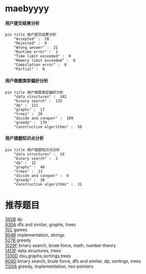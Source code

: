 # maebyyyy

<!-- tabs:start -->



#### **用户提交结果分析**

```mermaid
pie title 用户提交结果分析
    "Accepted" :  28
    "Rejected" :  0
    "Wrong answer" :  21
    "Runtime error" :  1
    "Time limit exceeded" :  0
    "Memory limit exceeded" :  0
    "Compilation error" :  0
    "Partial" :  0
```

#### **用户做题类型偏好分析**

```mermaid
pie title 用户做题类型偏好分析
    "data structures" :  182
    "binary search" :  132
    "dp" :  121
    "graphs" :  17
    "trees" :  20
    "divide and conquer" :  109
    "greedy" :  179
    "constructive algorithms" :  50
```
#### **用户错题知识点分析**

```mermaid
pie title 用户错题知识点分析
    "data structures" :  19
    "binary search" :  2
    "dp" :  12
    "graphs" :  40
    "trees" :  13
    "divide and conquer" :  6
    "greedy" :  38
    "constructive algorithms" :  31
```



<!-- tabs:end -->
# 推荐题目
[392B](https://codeforces.com/contest/392/problem/B)		dp		  
[930A](https://codeforces.com/contest/930/problem/A)		dfs and similar,
                        graphs,
                        trees		  
[15C](https://codeforces.com/contest/15/problem/C)		games		  
[954B](https://codeforces.com/contest/954/problem/B)		implementation,
                        strings		  
[527B](https://codeforces.com/contest/527/problem/B)		greedy		  
[1029F](https://codeforces.com/contest/1029/problem/F)		binary search,
                        brute force,
                        math,
                        number theory		  
[1413F](https://codeforces.com/contest/1413/problem/F)		data structures,
                        trees		  
[1330D](https://codeforces.com/contest/1330/problem/D)		dsu,graphs,sortings,trees		  
[804D](https://codeforces.com/contest/804/problem/D)		binary search,
                        brute force,
                        dfs and similar,
                        dp,
                        sortings,
                        trees		  
[1120A](https://codeforces.com/contest/1120/problem/A)		greedy,
                        implementation,
                        two pointers		  
